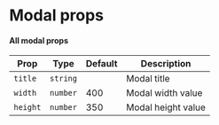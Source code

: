 # Modal props

#### All modal props

| **Prop** | **Type** | **Default** | **Description**                                       |
|----------|----------|-------------|-------------------------------------------------------|
| `title`  | `string` |             | Modal title                                           |
| `width`  | `number` | 400         | Modal width value                                     |
| `height` | `number` | 350         | Modal height value                                    |

